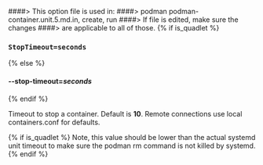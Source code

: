 ####> This option file is used in:
####>   podman podman-container.unit.5.md.in, create, run
####> If file is edited, make sure the changes
####> are applicable to all of those.
{% if is_quadlet %}
### `StopTimeout=seconds`
{% else %}
#### **--stop-timeout**=*seconds*
{% endif %}

Timeout to stop a container. Default is **10**.
Remote connections use local containers.conf for defaults.

{% if is_quadlet %}
Note, this value should be lower than the actual systemd unit timeout to make sure the podman rm command is not killed by systemd.
{% endif %}
